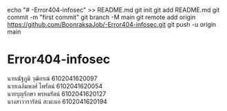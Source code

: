 echo "# -Error404-infosec" >> README.md
git init
git add README.md
git commit -m "first commit"
git branch -M main
git remote add origin https://github.com/BoonraksaJob/-Error404-infosec.git
git push -u origin main
# Error404-infosec
นายณัฐภูมิ วุฒิกรณ์ 6102041620097 <br>
นายเฉลิมพงศ์ ไพรัตน์ 6102041620054 <br>
นายบุญรักษา พรหมรัตน์ 6102041620127 <br>
นางสาววรารัตน์ สะมะแอ 6102041620194 
